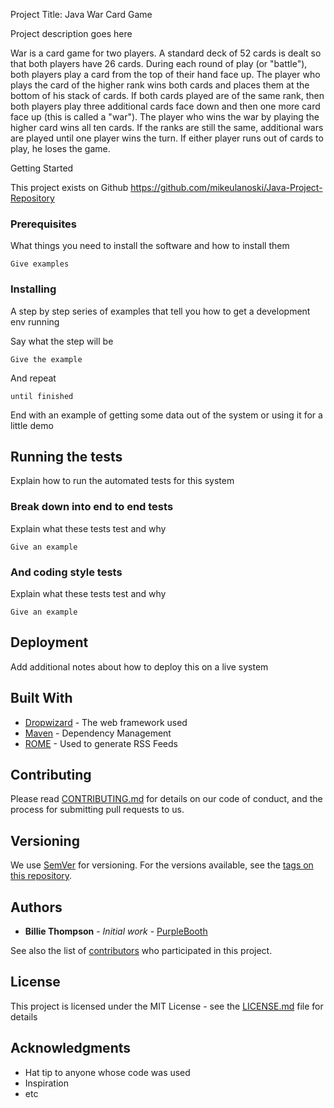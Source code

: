 Project Title:
Java War Card Game

Project description goes here

War is a card game for two players. A standard deck of 52 cards is dealt so that both players have 26 cards. During
each round of play (or "battle"), both players play a card from the top of their hand face up. The player who plays
the card of the higher rank wins both cards and places them at the bottom of his stack of cards. If both cards played
are of the same rank, then both players play three additional cards face down and then one more card face up (this is
called a "war"). The player who wins the war by playing the higher card wins all ten cards. If the ranks are still the
same, additional wars are played until one player wins the turn. If either player runs out of cards to play, he loses
the game.


Getting Started

This project exists on Github
https://github.com/mikeulanoski/Java-Project-Repository


### Prerequisites

What things you need to install the software and how to install them

```
Give examples
```

### Installing

A step by step series of examples that tell you how to get a development env running

Say what the step will be

```
Give the example
```

And repeat

```
until finished
```

End with an example of getting some data out of the system or using it for a little demo

## Running the tests

Explain how to run the automated tests for this system

### Break down into end to end tests

Explain what these tests test and why

```
Give an example
```

### And coding style tests

Explain what these tests test and why

```
Give an example
```

## Deployment

Add additional notes about how to deploy this on a live system

## Built With

* [Dropwizard](http://www.dropwizard.io/1.0.2/docs/) - The web framework used
* [Maven](https://maven.apache.org/) - Dependency Management
* [ROME](https://rometools.github.io/rome/) - Used to generate RSS Feeds

## Contributing

Please read [CONTRIBUTING.md](https://gist.github.com/PurpleBooth/b24679402957c63ec426) for details on our code of conduct, and the process for submitting pull requests to us.

## Versioning

We use [SemVer](http://semver.org/) for versioning. For the versions available, see the [tags on this repository](https://github.com/your/project/tags).

## Authors

* **Billie Thompson** - *Initial work* - [PurpleBooth](https://github.com/PurpleBooth)

See also the list of [contributors](https://github.com/your/project/contributors) who participated in this project.

## License

This project is licensed under the MIT License - see the [LICENSE.md](LICENSE.md) file for details

## Acknowledgments

* Hat tip to anyone whose code was used
* Inspiration
* etc
